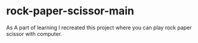 # rock-paper-scissor-main
As A part of learning I recreated this  project where you can play rock paper scissor with computer.
